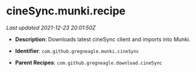 # cineSync.munki.recipe

_Last updated 2021-12-23 20:01:50Z_

- **Description**: Downloads latest cineSync client and imports into Munki.

- **Identifier**: `com.github.gregneagle.munki.cineSync`

- **Parent Recipes**: `com.github.gregneagle.download.cineSync`
